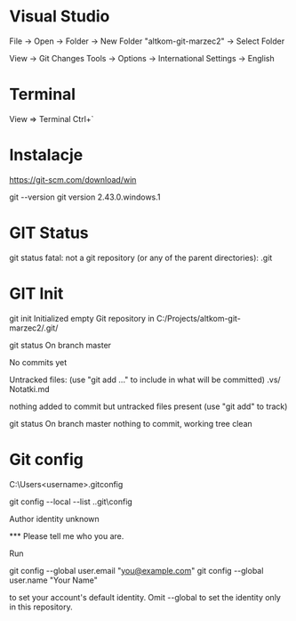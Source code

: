 # Visual Studio
File -> Open -> Folder -> New Folder "altkom-git-marzec2" -> Select Folder

View -> Git Changes
Tools -> Options -> International Settings -> English

# Terminal
View => Terminal   Ctrl+`

# Instalacje
https://git-scm.com/download/win

git --version
git version 2.43.0.windows.1


# GIT Status
git status
fatal: not a git repository (or any of the parent directories): .git

# GIT Init
git init
Initialized empty Git repository in C:/Projects/altkom-git-marzec2/.git/

 git status
On branch master

No commits yet

Untracked files:
  (use "git add <file>..." to include in what will be committed)
        .vs/
        Notatki.md

nothing added to commit but untracked files present (use "git add" to track)

git status
On branch master
nothing to commit, working tree clean

# Git config
C:\Users\<username>\.gitconfig


git config --local --list
.\.git\config


Author identity unknown

*** Please tell me who you are.

Run

  git config --global user.email "you@example.com"
  git config --global user.name "Your Name"

to set your account's default identity.
Omit --global to set the identity only in this repository.